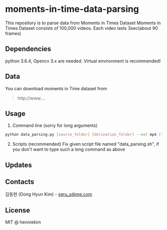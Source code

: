 # moments-in-time-data-parsing #
This repository is to parse data from Moments in Times Dataset
Moments in Times Dataset consists of 100,000 videos. Each video lasts 3sec(about 90 frames) 

## Dependencies
python 3.6.4, Opencv 3.x are needed.
Virtual environment is recommended!

## Data
You can download moments in Time dataset from 
> http://www....

## Usage 
1. Command line (sorry for long arguments)
```sh
python data_parsing.py [source_folder] [detination_folder] --ext mp4 [trainingSet_source] [validationSet_source] [categories_source] --mode getframe
```
2. Scripts (recommended)
Fix given script file named "data_parsing.sh", if you don't want to type such a long command as above

## Updates

## Contacts

김동현 (Dong Hyun Kim) - seru_s@me.com

## License
MIT @ henniekim
